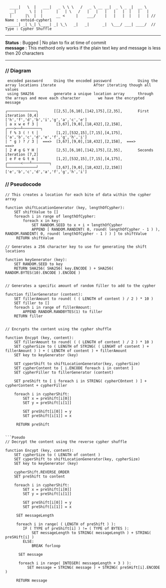 ```
  ____|   \  |   ___|   _ \ \ \   /   _ \ __ __|  _ \ _ _|  __ \  
  __|      \ |  |      |   | \   /   |   |   |   |   |  |   |   |
  |      |\  |  |      __ <     |    ___/    |   |   |  |   |   | // Name : entoid-cypher1
 _____| _| \_| \____| _| \_\   _|   _|      _|  \___/ ___| ____/  // Type : Cypher Shuffle
```

***


**Status**  : Bugged | No plan to fix at time of commit <br>
**message** : This methord only works if the plain text key and message is less then 20 characters

***

### // Diagram
``` 
 encoded password     Using the encoded password            Using the array locations iterate                 After iterating though all values
 using SHA256         generate a unique location array      through the arrays and move each character        we have the encrypted message
 
┌─────────────┐       [[2,5],[6,10],[142,175],[2,35],       First iteration [0,4]                             ['h','f','d','b','i','g','a','c','e']      
│ a x w e f 3 │        [3,67],[9,0],[18,432],[2,158],         ┌───>──┴────────┐
│ f % 3 ( ! t │        [1,2],[532,15],[7,15],[4,175],       ['a','b','c','d','e','f','g','h','i']
│ " g ) ? / 3 │  ===>  [3,67],[9,0],[18,432],[2,158],  ===>                                           ===>
│ 2 # g G Y H │        [2,5],[6,10],[142,175],[2,35],       Seconds iteration [7,2]
│ e F e G t m │        [1,2],[532,15],[7,15],[4,175],                 ┌──────<───┴────────┐
└─────────────┘        [3,67],[9,0],[18,432],[2,158]]       ['e','b','c','d','a','f','g','h','i']
```


### // Pseudocode
```Pseudo
// This creates a location for each bite of data within the cypher array

function shiftLocationGenerator (key, lengthOfCypher):
    SET shiftValue to []
    foreach i in range of lengthOfCypher:
        foreach x in key:
            SET RANDOM.SEED to x + i + lengthOfCypher
            APPEND [ RANDOM.RANDINT( 0, round( lengthOfCypher - 1 ) ), RANDOM.RANDINT( 0, round( lengthOfCypher - 1 ) ) ] to shiftValue
     RETURN shiftValue
```
```Pseudo
// Generates a 256 character key to use for generating the shift locations

function keyGenerator (key):
    SET RANDOM.SEED to key
    RETURN SHA256( SHA256( key.ENCODE ) + SHA256( RANDOM.BYTES(10).ENCODE ).ENCODE )
            
```
```Pseudo
// Generates a specific amount of random filler to add to the cypher

function fillerGenerator (content):
    SET fillerAmount to round( ( ( LENGTH of content ) / 2 ) * 10 )
    SET filler to []
    foreach i in range of fillerAmount:
        APPEND RANDOM.RANDBYTES(1) to filler
    RETURN filler
            
```
```Pseudo
// Encrypts the content using the cypher shuffle

function Encypt (key, content):
    SET fillerAmount to round( ( ( LENGTH of content ) / 2 ) * 10 )
    SET cypherSize to ( LENGTH of STRING( ( LENGHT of content ) + fillerAmount ) ) + ( LENGTH of content ) + fillerAmount
    SET key to keyGenerator (key)
    
    SET cyperShift to shiftLocationGenerator(key, cypherSize)
    SET cypherContent to [ i.ENCODE foreach i in content ]
    SET cypherFiller to fillerGenerator (content)
    
    SET preShift to [ i foreach i in STRING( cypherCOntent ) ] + cypherContent + cypherFiller
    
    foreach i in cypherShift:
        SET x = preShift[i[0]]
        SET y = preShift[i[1]]
        
        SET preShift[i[0]] = y
        SET preShift[i[1]] = x
       
     RETURN preShift
            
```

```
```Pseudo
// Decrypt the content using the reverse cypher shuffle

function Encypt (key, content):
    SET cypherSize to ( LENGTH of content )
    SET cyperShift to shiftLocationGenerator(key, cypherSize)
    SET key to keyGenerator (key)
    
    cypherShift.REVERSE_ORDER
    SET preShift to content
    
    foreach i in cypherShift:
        SET x = preShift[i[0]]
        SET y = preShift[i[1]]
        
        SET preShift[i[0]] = y
        SET preShift[i[1]] = x
     
     SET messageLength
     
     foreach i in range( ( LENGTH of preShift ) ):
        IF ( TYPE of preShift[i] ) != ( TYPE of BYTES ):
            SET messageLength to STRING( messageLength ) + STRING( preSHift[i] )
        ELSE:
            BREAK forloop
      
      SET message
      
      foreach i in range( INTEGER( messageLength + 3 ) ):
          SET message = STRING( message ) + STRING( preSHift[i].ENCODE )
     
     RETURN message
```
